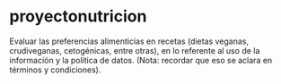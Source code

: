# proyectonutricion
Evaluar las preferencias alimenticias en recetas (dietas veganas, crudiveganas, cetogénicas, entre otras), en lo referente al uso de la información y la política de datos. (Nota: recordar que eso se aclara en términos y condiciones).
